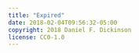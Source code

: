 ```yaml
---
title: "Expired"
date: 2018-02-04T09:56:32-05:00
copyright: 2018 Daniel F. Dickinson
license: CC0-1.0
---
```

